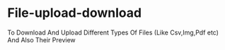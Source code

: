 # File-upload-download
To Download And Upload Different Types Of Files (Like Csv,Img,Pdf etc) And Also Their Preview
